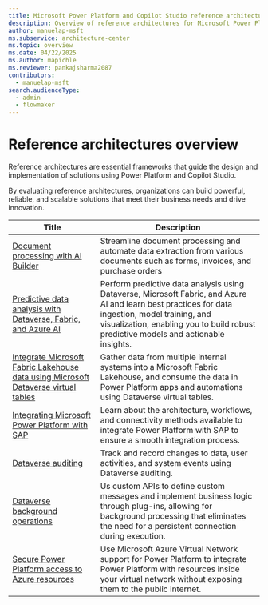 ```yaml
---
title: Microsoft Power Platform and Copilot Studio reference architectures overview
description: Overview of reference architectures for Microsoft Power Platform and Copilot Studio
author: manuelap-msft
ms.subservice: architecture-center
ms.topic: overview
ms.date: 04/22/2025
ms.author: mapichle
ms.reviewer: pankajsharma2087
contributors: 
  - manuelap-msft
search.audienceType: 
  - admin
  - flowmaker
---
```


# Reference architectures overview

Reference architectures are essential frameworks that guide the design and implementation of solutions using Power Platform and Copilot Studio.

By evaluating reference architectures, organizations can build powerful, reliable, and scalable solutions that meet their business needs and drive innovation.

| Title | Description |
| --- | --- |
| [Document processing with AI Builder](ai-document-processing.md) | Streamline document processing and automate data extraction from various documents such as forms, invoices, and purchase orders |
| [Predictive data analysis with Dataverse, Fabric, and Azure AI](ai-predictive-data-analysis.md) | Perform predictive data analysis using Dataverse, Microsoft Fabric, and Azure AI and learn best practices for data ingestion, model training, and visualization, enabling you to build robust predictive models and actionable insights. |
| [​Integrate Microsoft Fabric Lakehouse data using Microsoft Dataverse virtual tables](app-integrate-lakehouse.md) | Gather data from multiple internal systems into a Microsoft Fabric Lakehouse, and consume the data in Power Platform apps and automations using Dataverse virtual tables. |
| [Integrating Microsoft Power Platform with SAP](arch-pattern-sap.md) | Learn about the architecture, workflows, and connectivity methods available to integrate Power Platform with SAP to ensure a smooth integration process. |
| [Dataverse auditing](dataverse-auditing.md) | Track and record changes to data, user activities, and system events using Dataverse auditing.|
| [Dataverse background operations](dataverse-background-operations.md) | Us custom APIs to define custom messages and implement business logic through plug-ins, allowing for background processing that eliminates the need for a persistent connection during execution. |
| [Secure Power Platform access to Azure resources](secure-access-azure-resources.md) | Use Microsoft Azure Virtual Network support for Power Platform to integrate Power Platform with resources inside your virtual network without exposing them to the public internet. |
